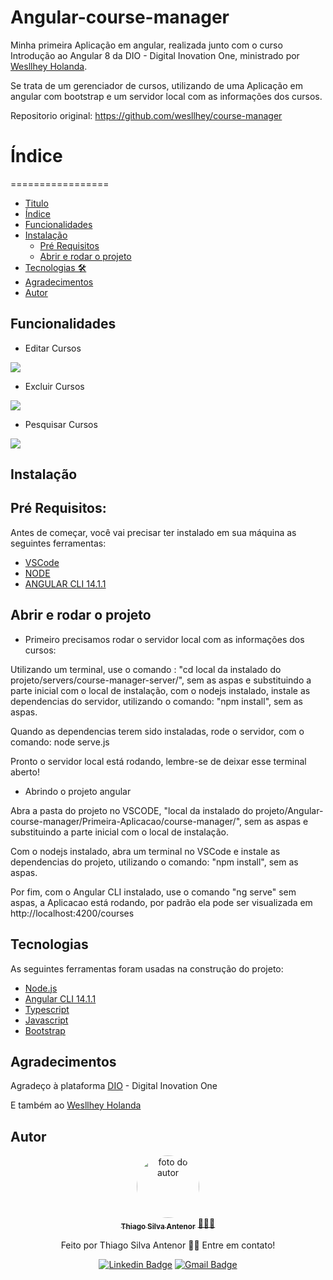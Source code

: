
# Angular-course-manager

Minha primeira Aplicação em angular, realizada junto com o curso Introdução ao Angular 8 da DIO - Digital Inovation One, ministrado por [Wesllhey Holanda](https://github.com/wesllhey).

Se trata de um gerenciador de cursos, utilizando de uma Aplicação em angular com bootstrap e 
um servidor local com as informações dos cursos.

Repositorio original: https://github.com/wesllhey/course-manager


# Índice
=================
<!--ts-->
   * [Titulo](#angular-course-manager)
   * [Índice](#índice)
   * [Funcionalidades](#funcionalidades)
   * [Instalação](#instalação)
      * [Pré Requisitos](#pré-requisitos)
      * [Abrir e rodar o projeto](#abrir-e-rodar-o-projeto)
   * [Tecnologias 🛠](#tecnologias)
   * [Agradecimentos](#agradecimentos)
   * [Autor](#autor)
   <!--te-->
   
   
## Funcionalidades

- Editar Cursos
 <img src="https://media.giphy.com/media/RTpsVjLhrKPgWRLtzS/giphy.gif">
    
- Excluir Cursos

<img src="https://media.giphy.com/media/VhUsqKsEdE1nc5CaLs/giphy.gif">

- Pesquisar Cursos

<img src="https://media.giphy.com/media/QkdpGR7CSUTuwgTlV2/giphy.gif">

## Instalação

## Pré Requisitos:
Antes de começar, você vai precisar ter instalado em sua máquina as seguintes ferramentas:
* [VSCode](https://code.visualstudio.com/)
* [NODE](https://nodejs.org/pt-br/)
* [ANGULAR CLI 14.1.1](https://github.com/angular/angular-cli)

## Abrir e rodar o projeto

* Primeiro precisamos rodar o servidor local com as informações dos cursos:

Utilizando um terminal, use o comando : "cd local da instalado do projeto/servers/course-manager-server/", sem as aspas e substituindo a parte inicial com o local de instalação, com o nodejs instalado, instale as dependencias do servidor, utilizando o comando: "npm install", sem as aspas.

Quando as dependencias terem sido instaladas, rode o servidor, com o comando: node serve.js

Pronto o servidor local está rodando, lembre-se de deixar esse terminal aberto!

* Abrindo o projeto angular

Abra a pasta do projeto no VSCODE, "local da instalado do projeto/Angular-course-manager/Primeira-Aplicacao/course-manager/", 
sem as aspas e substituindo a parte inicial com o local de instalação.

Com o nodejs instalado, abra um terminal no VSCode e instale as dependencias do projeto, utilizando o comando: "npm install", sem as aspas.

Por fim, com o Angular CLI instalado, use o comando "ng serve" sem aspas, a Aplicacao está rodando, por padrão ela pode ser visualizada em http://localhost:4200/courses


## Tecnologias 

As seguintes ferramentas foram usadas na construção do projeto:


- [Node.js](https://nodejs.org/en/)
- [Angular CLI 14.1.1](https://github.com/angular/angular-cli)
- [Typescript](https://www.typescriptlang.org/)
- [Javascript](https://developer.mozilla.org/en-US/docs/Web/JavaScript)
- [Bootstrap](https://getbootstrap.com)

## Agradecimentos
Agradeço à plataforma [DIO](https://github.com/digitalinnovationone) - Digital Inovation One

E também ao [Wesllhey Holanda](https://github.com/wesllhey)

## Autor
<div align="center">
<a href="https://www.linkedin.com/in/thiago-antenor/">
<img style="border-radius: 50%;" src="https://avatars.githubusercontent.com/u/99970279?v=4" width="100px;" alt="foto do autor"/>
 <br />
 <sub><b>Thiago Silva Antenor</b></sub></a> <a href="https://www.linkedin.com/in/thiago-antenor/" title="Linkedin"> 🧑🏾‍💻</a>


Feito por Thiago Silva Antenor 👋🏽 Entre em contato!

[![Linkedin Badge](https://img.shields.io/badge/-Thiago-blue?style=flat-square&logo=Linkedin&logoColor=white&link=https://www.linkedin.com/in/thiago-antenor/)](https://www.linkedin.com/in/thiago-antenor/) 
[![Gmail Badge](https://img.shields.io/badge/-thiagoantenor31@gmail.com-c14438?style=flat-square&logo=Gmail&logoColor=white&link=mailto:thiagoantenor31.com)](mailto:thiagoantenor31.com)
</div>

